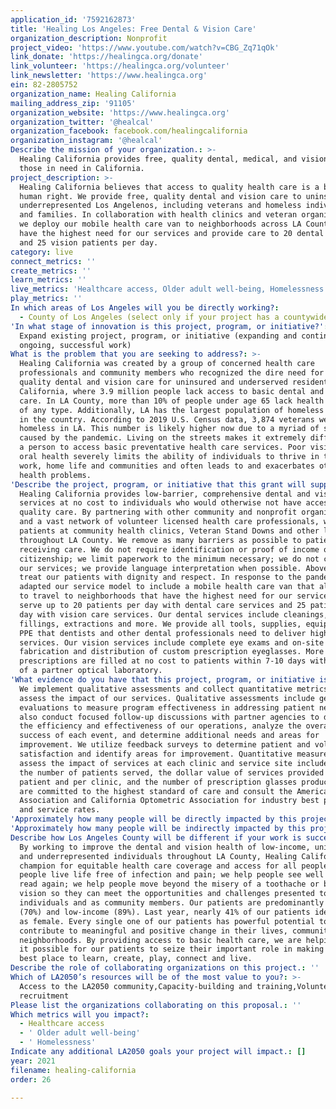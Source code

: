 ```yaml
---
application_id: '7592162873'
title: 'Healing Los Angeles: Free Dental & Vision Care'
organization_description: Nonprofit
project_video: 'https://www.youtube.com/watch?v=CBG_Zq71qOk'
link_donate: 'https://healingca.org/donate'
link_volunteer: 'https://healingca.org/volunteer'
link_newsletter: 'https://www.healingca.org'
ein: 82-2805752
organization_name: Healing California
mailing_address_zip: '91105'
organization_website: 'https://www.healingca.org'
organization_twitter: '@healcal'
organization_facebook: facebook.com/healingcalifornia
organization_instagram: '@healcal'
Describe the mission of your organization.: >-
  Healing California provides free, quality dental, medical, and vision care to
  those in need in California.
project_description: >-
  Healing California believes that access to quality health care is a basic
  human right. We provide free, quality dental and vision care to uninsured and
  underrepresented Los Angelenos, including veterans and homeless individuals
  and families. In collaboration with health clinics and veteran organizations,
  we deploy our mobile health care van to neighborhoods across LA County that
  have the highest need for our services and provide care to 20 dental patients
  and 25 vision patients per day.
category: live
connect_metrics: ''
create_metrics: ''
learn_metrics: ''
live_metrics: 'Healthcare access, Older adult well-being, Homelessness'
play_metrics: ''
In which areas of Los Angeles will you be directly working?:
  - County of Los Angeles (select only if your project has a countywide benefit)
'In what stage of innovation is this project, program, or initiative?': >-
  Expand existing project, program, or initiative (expanding and continuing
  ongoing, successful work)
What is the problem that you are seeking to address?: >-
  Healing California was created by a group of concerned health care
  professionals and community members who recognized the dire need for free,
  quality dental and vision care for uninsured and underserved residents of
  California, where 3.9 million people lack access to basic dental and vision
  care. In LA County, more than 10% of people under age 65 lack health insurance
  of any type. Additionally, LA has the largest population of homeless veterans
  in the country. According to 2019 U.S. Census data, 3,874 veterans were
  homeless in LA. This number is likely higher now due to a myriad of stressors
  caused by the pandemic. Living on the streets makes it extremely difficult for
  a person to access basic preventative health care services. Poor vision and
  oral health severely limits the ability of individuals to thrive in their
  work, home life and communities and often leads to and exacerbates other
  health problems.
'Describe the project, program, or initiative that this grant will support to address the problem identified.': >-
  Healing California provides low-barrier, comprehensive dental and vision care
  services at no cost to individuals who would otherwise not have access to
  quality care. By partnering with other community and nonprofit organizations
  and a vast network of volunteer licensed health care professionals, we serve
  patients at community health clinics, Veteran Stand Downs and other locations
  throughout LA County. We remove as many barriers as possible to patients
  receiving care. We do not require identification or proof of income or
  citizenship; we limit paperwork to the minimum necessary; we do not charge for
  our services; we provide language interpretation when possible. Above all, we
  treat our patients with dignity and respect. In response to the pandemic, we
  adapted our service model to include a mobile health care van that allows us
  to travel to neighborhoods that have the highest need for our services. We can
  serve up to 20 patients per day with dental care services and 25 patients per
  day with vision care services. Our dental services include cleanings, x-rays,
  fillings, extractions and more. We provide all tools, supplies, equipment and
  PPE that dentists and other dental professionals need to deliver high quality
  services. Our vision services include complete eye exams and on-site
  fabrication and distribution of custom prescription eyeglasses. More complex
  prescriptions are filled at no cost to patients within 7-10 days with the aid
  of a partner optical laboratory.
'What evidence do you have that this project, program, or initiative is or will be successful, and how will you define and measure success?': >-
  We implement qualitative assessments and collect quantitative metrics to
  assess the impact of our services. Qualitative assessments include general
  evaluations to measure program effectiveness in addressing patient needs. We
  also conduct focused follow-up discussions with partner agencies to determine
  the efficiency and effectiveness of our operations, analyze the overall
  success of each event, and determine additional needs and areas for
  improvement. We utilize feedback surveys to determine patient and volunteer
  satisfaction and identify areas for improvement. Quantitative measures to
  assess the impact of services at each clinic and service site include tracking
  the number of patients served, the dollar value of services provided per
  patient and per clinic, and the number of prescription glasses produced. We
  are committed to the highest standard of care and consult the American Dental
  Association and California Optometric Association for industry best practices
  and service rates.
'Approximately how many people will be directly impacted by this project, program, or initiative?': '900'
'Approximately how many people will be indirectly impacted by this project, program, or initiative?': ''
Describe how Los Angeles County will be different if your work is successful.: >-
  By working to improve the dental and vision health of low-income, uninsured
  and underrepresented individuals throughout LA County, Healing California is a
  champion for equitable health care coverage and access for all people. We help
  people live life free of infection and pain; we help people see well enough to
  read again; we help people move beyond the misery of a toothache or blurry
  vision so they can meet the opportunities and challenges presented to them as
  individuals and as community members. Our patients are predominantly non-White
  (70%) and low-income (89%). Last year, nearly 41% of our patients identified
  as female. Every single one of our patients has powerful potential to
  contribute to meaningful and positive change in their lives, communities and
  neighborhoods. By providing access to basic health care, we are helping make
  it possible for our patients to seize their important role in making LA the
  best place to learn, create, play, connect and live.
Describe the role of collaborating organizations on this project.: ''
Which of LA2050’s resources will be of the most value to you?: >-
  Access to the LA2050 community,Capacity-building and training,Volunteer
  recruitment
Please list the organizations collaborating on this proposal.: ''
Which metrics will you impact?:
  - Healthcare access
  - ' Older adult well-being'
  - ' Homelessness'
Indicate any additional LA2050 goals your project will impact.: []
year: 2021
filename: healing-california
order: 26

---
```

